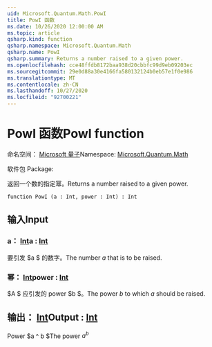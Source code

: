 ```yaml
---
uid: Microsoft.Quantum.Math.PowI
title: PowI 函数
ms.date: 10/26/2020 12:00:00 AM
ms.topic: article
qsharp.kind: function
qsharp.namespace: Microsoft.Quantum.Math
qsharp.name: PowI
qsharp.summary: Returns a number raised to a given power.
ms.openlocfilehash: cce48ffdb8172baa938d20cbbfc99d9eb09203ec
ms.sourcegitcommit: 29e0d88a30e4166fa580132124b0eb57e1f0e986
ms.translationtype: MT
ms.contentlocale: zh-CN
ms.lasthandoff: 10/27/2020
ms.locfileid: "92700221"
---
```

# <a name="powi-function"></a><span data-ttu-id="4d2f8-102">PowI 函数</span><span class="sxs-lookup"><span data-stu-id="4d2f8-102">PowI function</span></span>

<span data-ttu-id="4d2f8-103">命名空间： [Microsoft 量子](xref:Microsoft.Quantum.Math)</span><span class="sxs-lookup"><span data-stu-id="4d2f8-103">Namespace: [Microsoft.Quantum.Math](xref:Microsoft.Quantum.Math)</span></span>

<span data-ttu-id="4d2f8-104">软件包 [](https://nuget.org/packages/)</span><span class="sxs-lookup"><span data-stu-id="4d2f8-104">Package: [](https://nuget.org/packages/)</span></span>


<span data-ttu-id="4d2f8-105">返回一个数的指定幂。</span><span class="sxs-lookup"><span data-stu-id="4d2f8-105">Returns a number raised to a given power.</span></span>

```qsharp
function PowI (a : Int, power : Int) : Int
```


## <a name="input"></a><span data-ttu-id="4d2f8-106">输入</span><span class="sxs-lookup"><span data-stu-id="4d2f8-106">Input</span></span>

### <a name="a--int"></a><span data-ttu-id="4d2f8-107">a： [Int](xref:microsoft.quantum.lang-ref.int)</span><span class="sxs-lookup"><span data-stu-id="4d2f8-107">a : [Int](xref:microsoft.quantum.lang-ref.int)</span></span>

<span data-ttu-id="4d2f8-108">要引发 $a $ 的数字。</span><span class="sxs-lookup"><span data-stu-id="4d2f8-108">The number $a$ that is to be raised.</span></span>


### <a name="power--int"></a><span data-ttu-id="4d2f8-109">幂： [Int](xref:microsoft.quantum.lang-ref.int)</span><span class="sxs-lookup"><span data-stu-id="4d2f8-109">power : [Int](xref:microsoft.quantum.lang-ref.int)</span></span>

<span data-ttu-id="4d2f8-110">$A $ 应引发的 power $b $。</span><span class="sxs-lookup"><span data-stu-id="4d2f8-110">The power $b$ to which $a$ should be raised.</span></span>



## <a name="output--int"></a><span data-ttu-id="4d2f8-111">输出： [Int](xref:microsoft.quantum.lang-ref.int)</span><span class="sxs-lookup"><span data-stu-id="4d2f8-111">Output : [Int](xref:microsoft.quantum.lang-ref.int)</span></span>

<span data-ttu-id="4d2f8-112">Power $a ^ b $</span><span class="sxs-lookup"><span data-stu-id="4d2f8-112">The power $a^b$</span></span>